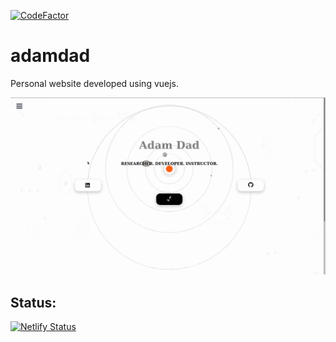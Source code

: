 [![CodeFactor](https://www.codefactor.io/repository/github/adamdadd/adamdad/badge)](https://www.codefactor.io/repository/github/adamdadd/adamdad)
# adamdad

Personal website developed using vuejs.

![site_preview](https://github.com/adamdadd/adamdad/blob/master/site_preview.png)

## Status:
[![Netlify Status](https://api.netlify.com/api/v1/badges/43f242fd-6e2c-416c-b20c-ec315994b082/deploy-status)](https://app.netlify.com/sites/happy-brattain-4d090c/deploys)
